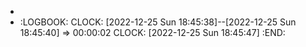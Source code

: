 -
- :LOGBOOK:
  CLOCK: [2022-12-25 Sun 18:45:38]--[2022-12-25 Sun 18:45:40] =>  00:00:02
  CLOCK: [2022-12-25 Sun 18:45:47]
  :END: